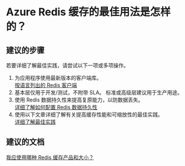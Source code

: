 <properties
    pageTitle="Azure Redis 缓存的最佳用法是怎样的？"
    description="Azure Redis 缓存的最佳用法是怎样的？"
    service="microsoft.cache"
    resource="redis"
    authors="kasparks"
    displayOrder="4"
    selfHelpType="resource"
    supportTopicIds=""
    resourceTags=""
    productPesIds=""
    cloudEnvironments="public"
/>


# Azure Redis 缓存的最佳用法是怎样的？

## **建议的步骤**
若要详细了解最佳实践，请尝试以下一项或多项操作。

1. 为应用程序使用最新版本的客户端库。<br>
[按语言列出的 Redis 客户端](http://redis.io/clients)
2. 基本层仅用于开发/测试，不附带 SLA。 标准或高级层建议用于生产用途。
3. 使用 Redis 数据持久性来提高复原能力，以防数据丢失。<br>
[详细了解如何配置 Redis 数据持久性](https://azure.microsoft.com/documentation/articles/cache-how-to-premium-persistence/)
4. 使用以下文章详细了解有关提高缓存性能和可缩放性的最佳实践。<br>
[详细了解最佳实践](http://aka.ms/redistroubleshootpnp)

## **建议的文档**
[我应使用哪种 Redis 缓存产品和大小？](http://aka.ms/redistroubleshootoffering)



<!--HONumber=Jun16_HO3-->


